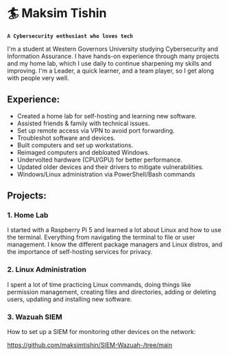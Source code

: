 # 🏄 Maksim Tishin

**`A Cybersecurity enthusiast who loves tech`**

I'm a student at Western Governors University studying Cybersecurity and Information Assurance. I have hands-on experience through many projects and my home lab, which I use daily to continue sharpening my skills and improving. I'm a Leader, a quick learner, and a team player, so I get along with people very well.

## Experience:

- Created a home lab for self-hosting and learning new software.
- Assisted friends & family with technical issues.
- Set up remote access via VPN to avoid port forwarding.
- Troubleshot software and devices.
- Built computers and set up workstations.
- Reimaged computers and debloated Windows.
- Undervolted hardware (CPU/GPU) for better performance.
- Updated older devices and their drivers to mitigate vulnerabilities.
- Windows/Linux administration via PowerShell/Bash commands


## Projects:

### 1. Home Lab

  I started with a Raspberry Pi 5 and learned a lot about Linux and how to use the terminal. Everything from navigating the terminal to file or user management. I know the different package managers and Linux distros, and the importance of self-hosting services for privacy.

### 2. Linux Administration

  I spent a lot of time practicing Linux commands, doing things like permission management, creating files and directories, adding or deleting users, updating and installing new software.

### 3. Wazuah SIEM

  How to set up a SIEM for monitoring other devices on the network:

https://github.com/maksimtishin/SIEM-Wazuah-/tree/main

  
